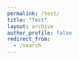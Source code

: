 ```yaml
---
permalink: /test/
title: "Test"
layout: archive
author_profile: false
redirect_from:
  - /search
---
```


<!DOCTYPE html>
<meta name="viewport" content="width=device-width, initial-scale=1">
<script async src="https://cse.google.com/cse.js?cx=012806064605774141030:txphjbdfjuk"></script>
<div class="gcse-search"></div>
